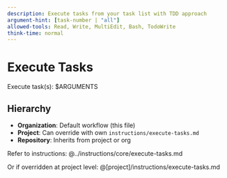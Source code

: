 ```yaml
---
description: Execute tasks from your task list with TDD approach
argument-hint: [task-number | "all"]
allowed-tools: Read, Write, MultiEdit, Bash, TodoWrite
think-time: normal
---
```

# Execute Tasks

Execute task(s): $ARGUMENTS

## Hierarchy
- **Organization**: Default workflow (this file)
- **Project**: Can override with own `instructions/execute-tasks.md`
- **Repository**: Inherits from project or org

Refer to instructions:
@../instructions/core/execute-tasks.md

Or if overridden at project level:
@[project]/instructions/execute-tasks.md